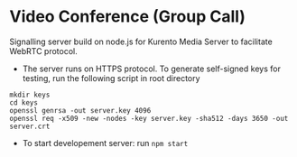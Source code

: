 # Video Conference (Group Call)

Signalling server build on node.js for Kurento Media Server to facilitate WebRTC protocol.

- The server runs on HTTPS protocol. To generate self-signed keys for testing, run the following script in root directory

```
mkdir keys
cd keys
openssl genrsa -out server.key 4096
openssl req -x509 -new -nodes -key server.key -sha512 -days 3650 -out server.crt
```

- To start developement server: run `npm start`

